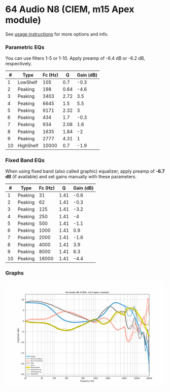 # 64 Audio N8 (CIEM, m15 Apex module)
See [usage instructions](https://github.com/jaakkopasanen/AutoEq#usage) for more options and info.

### Parametric EQs
You can use filters 1-5 or 1-10. Apply preamp of -6.4 dB or -6.2 dB, respectively.

|   # | Type      |   Fc (Hz) |    Q |   Gain (dB) |
|-----|-----------|-----------|------|-------------|
|   1 | LowShelf  |       105 | 0.7  |        -0.3 |
|   2 | Peaking   |       198 | 0.64 |        -4.6 |
|   3 | Peaking   |      3403 | 2.72 |         3.5 |
|   4 | Peaking   |      6645 | 1.5  |         5.5 |
|   5 | Peaking   |      9171 | 2.32 |         3   |
|   6 | Peaking   |       434 | 1.7  |        -0.3 |
|   7 | Peaking   |       934 | 2.08 |         1.6 |
|   8 | Peaking   |      1635 | 1.84 |        -2   |
|   9 | Peaking   |      2777 | 4.31 |         1   |
|  10 | HighShelf |     10000 | 0.7  |        -1.9 |

### Fixed Band EQs
When using fixed band (also called graphic) equalizer, apply preamp of **-6.7 dB** (if available) and set gains manually with these parameters.

|   # | Type    |   Fc (Hz) |    Q |   Gain (dB) |
|-----|---------|-----------|------|-------------|
|   1 | Peaking |        31 | 1.41 |        -0.6 |
|   2 | Peaking |        62 | 1.41 |        -0.3 |
|   3 | Peaking |       125 | 1.41 |        -3.2 |
|   4 | Peaking |       250 | 1.41 |        -4   |
|   5 | Peaking |       500 | 1.41 |        -1.1 |
|   6 | Peaking |      1000 | 1.41 |         0.9 |
|   7 | Peaking |      2000 | 1.41 |        -1.6 |
|   8 | Peaking |      4000 | 1.41 |         3.9 |
|   9 | Peaking |      8000 | 1.41 |         6.3 |
|  10 | Peaking |     16000 | 1.41 |        -4.4 |

### Graphs
![](./64%20Audio%20N8%20(CIEM,%20m15%20Apex%20module).png)
